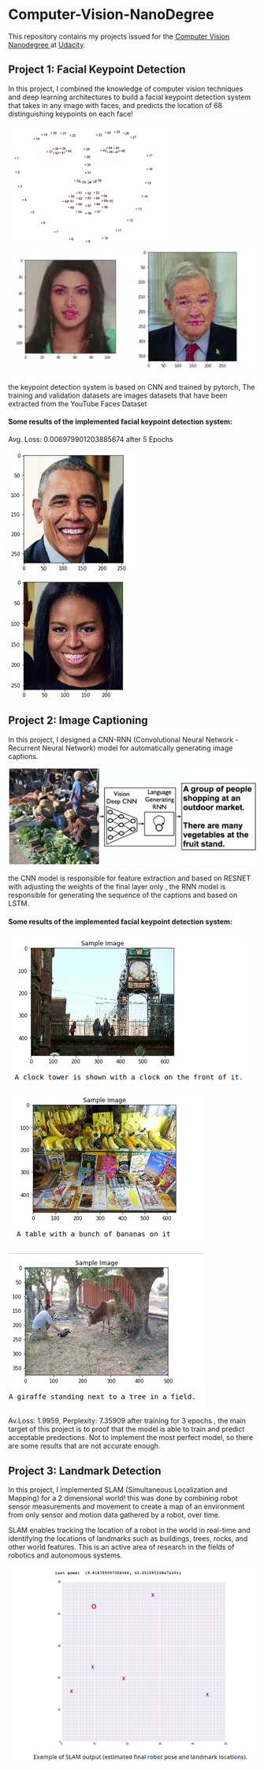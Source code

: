 # Computer-Vision-NanoDegree

This repository contains my projects issued for the [Computer Vision Nanodegree ](https://www.udacity.com/course/computer-vision-nanodegree--nd891) at [Udacity](https://Udacity.com).

## Project 1: Facial Keypoint Detection

In this project, I combined the knowledge of computer vision techniques and deep learning architectures to build a facial keypoint detection system that takes in any image with faces, and predicts the location of 68 distinguishing keypoints on each face!

![](proj1_ov_2.png)
![](proj1_ov1.png)


the keypoint detection system is based on CNN and trained by pytorch,
The training and validation datasets are images datasets that have been extracted from the YouTube Faces Dataset

#### Some results of the implemented facial keypoint detection system:
Avg. Loss: 0.006979901203885674 after 5 Epochs

![](prog1_result_1.png)
![](proj1_result_2.png)


## Project 2: Image Captioning
In this project, I designed a CNN-RNN (Convolutional Neural Network - Recurrent Neural Network) model for automatically generating image captions.

![](proj2_ov.png)

the CNN model is responsible for feature extraction and based on RESNET with adjusting the weights of the final layer only ,
the RNN model is responsible for generating the sequence of the captions and based on LSTM.
#### Some results of the implemented facial keypoint detection system:
![](proj2_result_1.png)

![](proj2_result_2.png)

![](proj2_result_3.png)

Av.Loss: 1.9959, Perplexity: 7.35909 after training for 3 epochs , the main target of this project is to proof that the model is able to train and predict acceptable predections. Not to implement the most perfect model, so there are some results that are not accurate enough.





## Project 3: Landmark Detection
In this project, I implemented SLAM (Simultaneous Localization and Mapping) for a 2 dimensional world!
this was done by combining robot sensor measurements and movement to create a map of an environment from only sensor and motion data gathered by a robot, over time.
 
SLAM enables tracking the location of a robot in the world in real-time and identifying the locations of landmarks such as buildings, trees, rocks, and other world features. This is an active area of research in the fields of robotics and autonomous systems.

![](proj3_ov.png)



